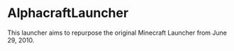 # AlphacraftLauncher
This launcher aims to repurpose the original Minecraft Launcher from June 29, 2010.
